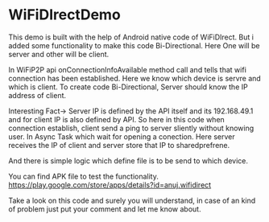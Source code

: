 # WiFiDIrectDemo
This demo is built with the help of Android native code of WiFiDIrect.
But i added some functionality to make this code Bi-Directional. Here One will be server and other will be client.


In WiFiP2P api onConnectionInfoAvailable method call and tells that wifi connection has been established. Here we know which device is servre and which is client.
To create code Bi-Directional, Server should know the IP address of client.

Interesting Fact-> Server IP is defined by the API itself and its 192.168.49.1 and for client IP is also defined by API. 
So here in this code when connection establish, client send a ping to server sliently without knowing user. In Async Task which wait for opening a conection. Here 
server receives the IP of client and server store that IP to sharedprefrene.

And there is simple logic which define file is to be send to which device.

You can find APK file to test the functionality.
https://play.google.com/store/apps/details?id=anuj.wifidirect

Take a look on this code and surely you will understand, in case of an kind of problem just put your comment and let me know about.
